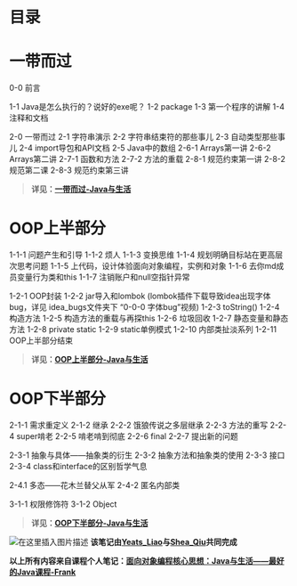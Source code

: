 ﻿# 目录

# 一带而过
0-0 前言

1-1 Java是怎么执行的？说好的exe呢？
1-2 package
1-3 第一个程序的讲解
1-4 注释和文档

2-0 一带而过
2-1 字符串演示
2-2 字符串结束符的那些事儿
2-3 自动类型那些事儿
2-4 import导包和API文档
2-5 Java中的数组
2-6-1 Arrays第一讲
2-6-2 Arrays第二讲
2-7-1 函数和方法
2-7-2 方法的重载
2-8-1 规范约束第一讲
2-8-2 规范第二课
2-8-3 规范约束第三讲

> **详见：[一带而过-Java与生活](https://blog.csdn.net/qq_46207024/article/details/120645375)**

# OOP上半部分
1-1-1 问题产生和引导
1-1-2 烦人
1-1-3 变换思维
1-1-4 规划明确目标站在更高层次思考问题
1-1-5 上代码，设计体验面向对象编程，实例和对象
1-1-6 去你md成员变量行为类和this
1-1-7 注销账户和null空指针异常

1-2-1 OOP封装
1-2-2 jar导入和lombok	(lombok插件下载导致idea出现字体bug，详见 idea_bugs文件夹下 “0-0-0 字体bug”视频)
1-2-3 toString()
1-2-4 构造方法
1-2-5 构造方法的重载与再探this
1-2-6 垃圾回收
1-2-7 静态变量和静态方法
1-2-8 private static
1-2-9 static单例模式
1-2-10 内部类扯淡系列
1-2-11 OOP上半部分结束

> **详见：[OOP上半部分-Java与生活](https://blog.csdn.net/qq_46207024/article/details/120929964?spm=1001.2014.3001.5501)**

# OOP下半部分
2-1-1 需求重定义
2-1-2 继承
2-2-2 饿狼传说之多层继承
2-2-3 方法的重写
2-2-4 super啃老
2-2-5 啃老啃到彻底
2-2-6 final
2-2-7 提出新的问题

2-3-1 抽象与具体——抽象类的衍生
2-3-2 抽象方法和抽象类的使用
2-3-3 接口
2-3-4 class和interface的区别哲学气息

2-4.1 多态——花木兰替父从军
2-4-2 匿名内部类

3-1-1 权限修饰符
3-1-2 Object



> **详见：[OOP下半部分-Java与生活](https://blog.csdn.net/qq_46207024/article/details/121368587?spm=1001.2014.3001.5501)**

![在这里插入图片描述](https://img-blog.csdnimg.cn/8c5d16a703804566ad732c97846660df.png)
**该笔记由[Yeats_Liao](https://blog.csdn.net/qq_46207024?type=blog)与[Shea_Qiu](https://blog.csdn.net/weixin_45924718?type=blog)共同完成**

**以上所有内容来自课程个人笔记：[面向对象编程核心思想：Java与生活——最好的Java课程-Frank](https://www.bilibili.com/video/BV1QE411g7gi?p=1)**

